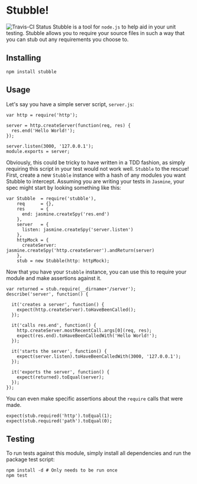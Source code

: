 # Stubble!
![Travis-CI Status](https://secure.travis-ci.org/russjp1985/stubble.png)
Stubble is a tool for `node.js` to help aid in your unit testing.  Stubble allows you
to require your source files in such a way that you can stub out any requirements you
choose to.

## Installing

    npm install stubble

## Usage

Let's say you have a simple server script, `server.js`:

    var http = require('http');

    server = http.createServer(function(req, res) {
      res.end('Hello World!');
    });

    server.listen(3000, '127.0.0.1');
    module.exports = server;

Obviously, this could be tricky to have written in a TDD fashion, as simply requiring
this script in your test would not work well.  `Stubble` to the rescue! First, create
a new `Stubble` instance with a hash of any modules you want Stubble to intercept.
Assuming you are writing your tests in `Jasmine`, your spec might start by looking something
like this:

    var Stubble  = require('stubble'),
        req      = {},
        res      = {
          end: jasmine.createSpy('res.end')
        },
        server   = {
          listen: jasmine.createSpy('server.listen')
        },
        httpMock = {
          createServer: jasmine.createSpy('http.createServer').andReturn(server)
        },
        stub = new Stubble(http: httpMock);

Now that you have your `Stubble` instance, you can use this to require your
module and make assertions against it.

    var returned = stub.require(__dirname+'/server');
    describe('server', function() {

      it('creates a server', function() {
        expect(http.createServer).toHaveBeenCalled();
      });

      it('calls res.end', function() {
        http.createServer.mostRecentCall.args[0](req, res);
        expect(res.end).toHaveBeenCalledWith('Hello World!');
      });

      it('starts the server', function() {
        expect(server.listen).toHaveBeenCalledWith(3000, '127.0.0.1');
      });

      it('exports the server', function() {
        expect(returned).toEqual(server);
      });
    });

You can even make specific assertions about the `require` calls that were made.

    expect(stub.required('http').toEqual(1);
    expect(stub.required('path').toEqual(0);

## Testing
To run tests against this module, simply install all dependencies and run the package
test script:

    npm install -d # Only needs to be run once
    npm test

